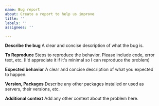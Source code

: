 ```yaml
---
name: Bug report
about: Create a report to help us improve
title: ''
labels: ''
assignees: ''

---
```


**Describe the bug**
A clear and concise description of what the bug is.

**To Reproduce**
Steps to reproduce the behavior.
Please include code, error text, etc.
(I'd appreciate it if it's minimal so I can reproduce the problem)

**Expected behavior**
A clear and concise description of what you expected to happen.

**Version, Packages**
Describe any other packages installed or used as servers, their versions, etc.

**Additional context**
Add any other context about the problem here.
